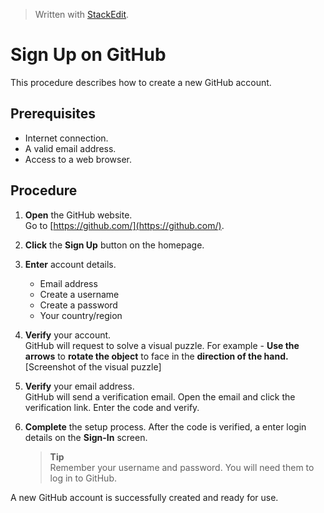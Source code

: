


> Written with [StackEdit](https://stackedit.io/).

# Sign Up on GitHub 
This procedure describes how to create a new GitHub account.

## Prerequisites
- Internet connection.
- A valid email address.
- Access to a web browser.

## Procedure
1. **Open** the GitHub website.  
   Go to [https://github.com/](https://github.com/).
   
2. **Click** the **Sign Up** button on the homepage.

3. **Enter** account details.  
   - Email address  
   - Create a username  
   - Create a password
   - Your country/region
   
4. **Verify** your account.  
   GitHub will request to solve a visual puzzle. For example - **Use the arrows**  to  **rotate the object**  to face in the  **direction of the hand.**
   [Screenshot of the visual puzzle]

5. **Verify** your email address.  
   GitHub will send a verification email. Open the email and click the verification link. Enter the code and verify.

6. **Complete** the setup process. After the code is verified, a enter login details on the **Sign-In** screen.
   > **Tip**  
   > Remember your username and password. You will need them to log in to GitHub.


A new GitHub account is successfully created and ready for use.
<!--stackedit_data:
eyJoaXN0b3J5IjpbMjA3NTU4NzA1NiwtMTk3MDk5MDcxOSw5MT
gxNTYyMTddfQ==
-->